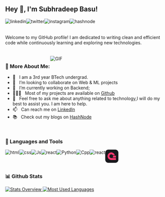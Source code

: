 ## Hey 👋, I'm Subhradeep Basu!

<a href='https://www.linkedin.com/in/subhradeep-basu-786aab209/'><img align='left' alt="linkedin" src="https://raw.githubusercontent.com/SubhradeepBasu18/SubhradeepBasu18/main/assets/icons8-linkedin.svg" height='38px'/></a>
<a href='https://twitter.com/SubhradeepBasu5'><img align='left' alt="twitter" src="https://raw.githubusercontent.com/SubhradeepBasu18/SubhradeepBasu18/main/assets/icons8-twitterx.svg" height='42px'/></a>
<a href='https://www.instagram.com/subhradeepbasu12/'><img align='left' alt="instagram" src="https://raw.githubusercontent.com/SubhradeepBasu18/SubhradeepBasu18/main/assets/icons8-ig.svg" height='42px'/></a>
<a href='https://hashnode.com/@Subhradeep18'><img align='left' alt="hashnode" src="https://raw.githubusercontent.com/SubhradeepBasu18/SubhradeepBasu18/main/assets/icons8-hashnode.svg" height='35px'/></a>

<br/>
<br/>
<br/>
Welcome to my GitHub profile! I am dedicated to writing clean and efficient code while continuously learning and exploring new technologies.

<br/>
<br/>
<br/>
<img align="right" alt="GIF" src="assets/giphy.gif" width="360px"/>

### 🧐 More About Me:

- 🔭 &nbsp; I am a 3rd year BTech undergrad.
- 🤝 &nbsp; I’m looking to collaborate on Web & ML projects
- 🌱 &nbsp; I’m currently working on Backend; 
- 👨🏻‍💻 &nbsp; Most of my projects are available on [Github](https://github.com/SubhradeepBasu18?tab=repositories)
- 💬 &nbsp; Feel free to ask me about anything related to technology,I will do my best to assist you. I am here to help.
- 📫 &nbsp; Can reach me on [LinkedIn](https://www.linkedin.com/in/subhradeep-basu-786aab209/)
- 📚 &nbsp; Check out my blogs on [HashNode](https://hashnode.com/@Subhradeep18)

<br>

### 🔨 Languages and Tools
<a href="https://developer.mozilla.org/en-US/docs/Web/HTML" target="_blank"><img align="left" alt="html" height ="42px" src="https://raw.githubusercontent.com/rahul-jha98/README_icons/main/language_and_tools/square/html/html.svg"></a>
<a href="https://developer.mozilla.org/en-US/docs/Web/CSS" target="_blank"><img align="left" alt="css" height ="42px" src="https://raw.githubusercontent.com/rahul-jha98/README_icons/main/language_and_tools/square/css/css.svg"></a>
<a href="https://developer.mozilla.org/en-US/docs/Web/JavaScript" target="_blank"><img align="left" alt="Js" height ="42px" src="https://raw.githubusercontent.com/rahul-jha98/README_icons/main/language_and_tools/square/javascript/javascript.svg"></a>
<a href="https://react.dev/" target="_blank"><img align="left" alt="react" height ="42px" src="https://raw.githubusercontent.com/rahul-jha98/README_icons/main/language_and_tools/square/react/react.svg"></a>
<a href="https://www.python.org" target="_blank"><img align="left" alt="Python" height ="42px" src="https://raw.githubusercontent.com/rahul-jha98/github_readme_icons/main/language_and_tools/square/python/python.svg"></a>
<a href="https://devdocs.io/cpp/" target="_blank"><img align="left" alt="Cpp" height ="42px" src="https://raw.githubusercontent.com/rahul-jha98/README_icons/main/language_and_tools/square/c%2B%2B/c%2B%2B.svg"></a>
<a href="https://devdocs.io/c/" target="_blank"><img align="left" alt="react" height ="42px" src="https://raw.githubusercontent.com/rahul-jha98/README_icons/main/language_and_tools/square/c/c.svg"></a>
<a href="https://appwrite.io/docs" target="_blank"><img align="left" alt="react" height ="42px" src="https://raw.githubusercontent.com/tandpfun/skill-icons/65dea6c4eaca7da319e552c09f4cf5a9a8dab2c8/icons/Appwrite.svg"></a>

<br>
<br>
<br>

### 📊 Github Stats
<a href='https://github.com/SubhradeepBasu18/github-stats-transparent'>
  
![Stats Overview](https://github-readme-stats.vercel.app/api?username=SubhradeepBasu18&show_icons=true&theme=radical)
![Most Used Languages](https://github-readme-stats.vercel.app/api/top-langs/?username=SubhradeepBasu18&theme=dark&layout=compact&margin-w=25)


</a>

<br>





